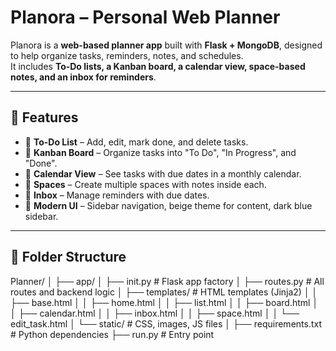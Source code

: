 # Planora – Personal Web Planner

Planora is a **web-based planner app** built with **Flask + MongoDB**, designed to help organize tasks, reminders, notes, and schedules.  
It includes **To-Do lists, a Kanban board, a calendar view, space-based notes, and an inbox for reminders**.

---

## 🚀 Features
- 📝 **To-Do List** – Add, edit, mark done, and delete tasks.
- 📌 **Kanban Board** – Organize tasks into "To Do", "In Progress", and "Done".
- 📅 **Calendar View** – See tasks with due dates in a monthly calendar.
- 📂 **Spaces** – Create multiple spaces with notes inside each.
- 🔔 **Inbox** – Manage reminders with due dates.
- 🎨 **Modern UI** – Sidebar navigation, beige theme for content, dark blue sidebar.

---

## 📁 Folder Structure
Planner/
│
├── app/
│ ├── init.py # Flask app factory
│ ├── routes.py # All routes and backend logic
│ ├── templates/ # HTML templates (Jinja2)
│ │ ├── base.html
│ │ ├── home.html
│ │ ├── list.html
│ │ ├── board.html
│ │ ├── calendar.html
│ │ ├── inbox.html
│ │ ├── space.html
│ │ └── edit_task.html
│ └── static/ # CSS, images, JS files
│
├── requirements.txt # Python dependencies
├── run.py # Entry point

